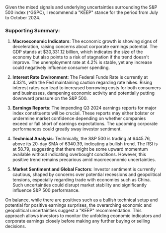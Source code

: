 Given the mixed signals and underlying uncertainties surrounding the S&P 500 index (^GSPC), I recommend a "KEEP" stance for the period from July to October 2024. 

### Supporting Summary:

1. **Macroeconomic Indicators**: The economic growth is showing signs of deceleration, raising concerns about corporate earnings potential. The GDP stands at $30,331.12 billion, which indicates the size of the economy but also points to a risk of stagnation if the trend doesn't improve. The unemployment rate at 4.2% is stable, yet any increase could negatively influence consumer spending.

2. **Interest Rate Environment**: The Federal Funds Rate is currently at 4.33%, with the Fed maintaining caution regarding rate hikes. Rising interest rates can lead to increased borrowing costs for both consumers and businesses, dampening economic activity and potentially putting downward pressure on the S&P 500.

3. **Earnings Reports**: The impending Q3 2024 earnings reports for major index constituents will be crucial. These reports may either bolster or undermine market confidence depending on whether companies exceed or fall short of earnings expectations. The upcoming corporate performances could greatly sway investor sentiment.

4. **Technical Analysis**: Technically, the S&P 500 is trading at 6445.76, above its 20-day SMA of 6340.39, indicating a bullish trend. The RSI is at 58.79, suggesting that there might be some upward momentum available without indicating overbought conditions. However, this positive trend remains precarious amid macroeconomic uncertainties.

5. **Market Sentiment and Global Factors**: Investor sentiment is currently cautious, shaped by concerns over potential recessions and geopolitical tensions, especially regarding trade with economies such as China. Such uncertainties could disrupt market stability and significantly influence S&P 500 performance.

On balance, while there are positives such as a bullish technical setup and potential for positive earnings surprises, the overarching economic and geopolitical uncertainties suggest a "KEEP" recommendation. This approach allows investors to monitor the unfolding economic indicators and corporate earnings closely before making any further buying or selling decisions.